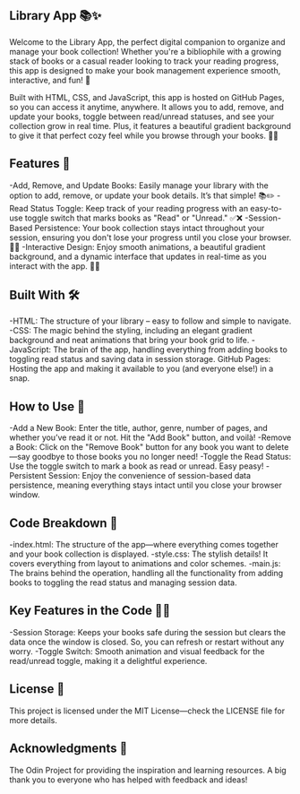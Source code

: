 ## Library App 📚✨
Welcome to the Library App, the perfect digital companion to organize and manage your book collection! Whether you're a bibliophile with a growing stack of books or a casual reader looking to track your reading progress, this app is designed to make your book management experience smooth, interactive, and fun! 🚀

Built with HTML, CSS, and JavaScript, this app is hosted on GitHub Pages, so you can access it anytime, anywhere. It allows you to add, remove, and update your books, toggle between read/unread statuses, and see your collection grow in real time. Plus, it features a beautiful gradient background to give it that perfect cozy feel while you browse through your books. 📖🌟

## Features 🌟
-Add, Remove, and Update Books: Easily manage your library with the option to add, remove, or update your book details. It’s that simple! 📚✏️
-Read Status Toggle: Keep track of your reading progress with an easy-to-use toggle switch that marks books as "Read" or "Unread." ✅❌
-Session-Based Persistence: Your book collection stays intact throughout your session, ensuring you don't lose your progress until you close your browser. 💾✨
-Interactive Design: Enjoy smooth animations, a beautiful gradient background, and a dynamic interface that updates in real-time as you interact with the app. 🌈🔄

## Built With 🛠️
-HTML: The structure of your library – easy to follow and simple to navigate.
-CSS: The magic behind the styling, including an elegant gradient background and neat animations that bring your book grid to life.
-JavaScript: The brain of the app, handling everything from adding books to toggling read status and saving data in session storage.
GitHub Pages: Hosting the app and making it available to you (and everyone else!) in a snap.
 

## How to Use 📖
-Add a New Book: Enter the title, author, genre, number of pages, and whether you’ve read it or not. Hit the "Add Book" button, and voilà!
-Remove a Book: Click on the "Remove Book" button for any book you want to delete—say goodbye to those books you no longer need!
-Toggle the Read Status: Use the toggle switch to mark a book as read or unread. Easy peasy!
-Persistent Session: Enjoy the convenience of session-based data persistence, meaning everything stays intact until you close your browser window.

## Code Breakdown 📑
-index.html: The structure of the app—where everything comes together and your book collection is displayed.
-style.css: The stylish details! It covers everything from layout to animations and color schemes.
-main.js: The brains behind the operation, handling all the functionality from adding books to toggling the read status and managing session data.

## Key Features in the Code 🧑‍💻
-Session Storage: Keeps your books safe during the session but clears the data once the window is closed. So, you can refresh or restart without any worry.
-Toggle Switch: Smooth animation and visual feedback for the read/unread toggle, making it a delightful experience.

## License 📜
This project is licensed under the MIT License—check the LICENSE file for more details.

## Acknowledgments 🙌
The Odin Project for providing the inspiration and learning resources.
A big thank you to everyone who has helped with feedback and ideas!
